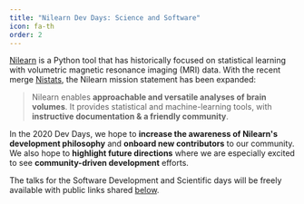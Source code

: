 ```yaml
---
title: "Nilearn Dev Days: Science and Software"
icon: fa-th
order: 2
---
```



[Nilearn](https://nilearn.github.io) is a Python tool that has historically focused on statistical learning with volumetric magnetic resonance imaging (MRI) data.
With the recent merge [Nistats](https://nistats.github.io),
the Nilearn mission statement has been expanded:

> Nilearn enables **approachable and versatile analyses of brain volumes**.
> It provides statistical and machine-learning tools, with **instructive documentation & a friendly community**.

In the 2020 Dev Days, we hope to **increase the awareness of Nilearn's development philosophy** and **onboard new contributors** to our community.
We also hope to **highlight future directions** where we are especially excited to see **community-driven development** efforts.


The talks for the Software Development and Scientific days will be freely
available with public links shared [below](#joining).
